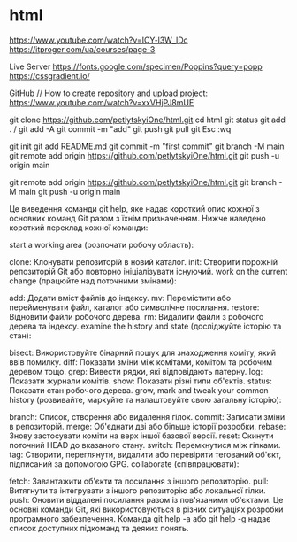 # html

https://www.youtube.com/watch?v=ICY-l3W_lDc
https://itproger.com/ua/courses/page-3

Live Server
https://fonts.google.com/specimen/Poppins?query=popp
https://cssgradient.io/

GitHub // How to create repository and upload project:
https://www.youtube.com/watch?v=xxVHjPJ8mUE

git clone https://github.com/petlytskyiOne/html.git
cd html
git status
git add . / git add -A
git commit -m "add"
git push
git pull
git
Esc :wq

git init
git add README.md
git commit -m "first commit"
git branch -M main
git remote add origin https://github.com/petlytskyiOne/html.git
git push -u origin main

git remote add origin https://github.com/petlytskyiOne/html.git
git branch -M main
git push -u origin main

Це виведення команди git help, яке надає короткий опис кожної з основних команд Git разом з їхнім призначенням. Нижче наведено короткий переклад кожної команди:

start a working area (розпочати робочу область):

clone: Клонувати репозиторій в новий каталог.
init: Створити порожній репозиторій Git або повторно ініціалізувати існуючий.
work on the current change (працюйте над поточними змінами):

add: Додати вміст файлів до індексу.
mv: Перемістити або перейменувати файл, каталог або символічне посилання.
restore: Відновити файли робочого дерева.
rm: Видалити файли з робочого дерева та індексу.
examine the history and state (досліджуйте історію та стан):

bisect: Використовуйте бінарний пошук для знаходження коміту, який ввів помилку.
diff: Показати зміни між комітами, комітом та робочим деревом тощо.
grep: Вивести рядки, які відповідають патерну.
log: Показати журнали комітів.
show: Показати різні типи об'єктів.
status: Показати стан робочого дерева.
grow, mark and tweak your common history (розвивайте, маркуйте та налаштовуйте свою загальну історію):

branch: Список, створення або видалення гілок.
commit: Записати зміни в репозиторій.
merge: Об'єднати дві або більше історії розробки.
rebase: Знову застосувати коміти на верх іншої базової версії.
reset: Скинути поточний HEAD до вказаного стану.
switch: Перемкнутися між гілками.
tag: Створити, переглянути, видалити або перевірити тегований об'єкт, підписаний за допомогою GPG.
collaborate (співпрацювати):

fetch: Завантажити об'єкти та посилання з іншого репозиторію.
pull: Витягнути та інтегрувати з іншого репозиторію або локальної гілки.
push: Оновити віддалені посилання разом із пов'язаними об'єктами.
Це основні команди Git, які використовуються в різних ситуаціях розробки програмного забезпечення. Команда git help -a або git help -g надає список доступних підкоманд та деяких понять.
